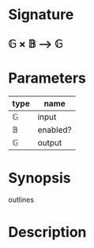 # Signature
## 𝔾 × 𝔹 ⟶ 𝔾

# Parameters

| type | name |
|------|------|
|𝔾|input|
|𝔹|enabled?|
|𝔾|output|

# Synopsis
outlines

# Description
